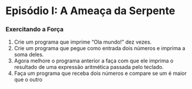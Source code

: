Episódio I: A Ameaça da Serpente
==========

### Exercitando a Força
1. Crie um programa que imprime “Ola mundo!” dez vezes.
2. Crie um programa que pegue como entrada dois números e imprima a soma deles.
3. Agora melhore o programa anterior a faça com que ele imprima o resultado de uma expressão aritmética passada
 pelo teclado.
4. Faça um programa que receba dois números e compare se um é maior que o outro